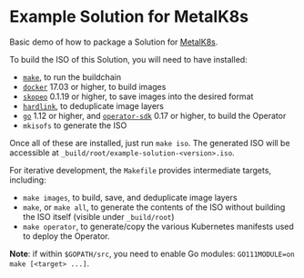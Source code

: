 # Example Solution for MetalK8s

Basic demo of how to package a Solution for [MetalK8s].

To build the ISO of this Solution, you will need to have installed:

- [`make`][GNU Make], to run the buildchain
- [`docker`][Docker] 17.03 or higher, to build images
- [`skopeo`][Skopeo] 0.1.19 or higher, to save images into the desired format
- [`hardlink`][hardlink], to deduplicate image layers
- [`go`][Go] 1.12 or higher, and [`operator-sdk`][Operator SDK] 0.17 or higher,
  to build the Operator
- `mkisofs` to generate the ISO

Once all of these are installed, just run `make iso`. The generated ISO will be
accessible at `_build/root/example-solution-<version>.iso`.

For iterative development, the `Makefile` provides intermediate targets,
including:

- `make images`, to build, save, and deduplicate image layers
- `make`, or `make all`, to generate the contents of the ISO without building
  the ISO itself (visible under `_build/root`)
- `make operator`, to generate/copy the various Kubernetes manifests used to
  deploy the Operator.

**Note**: if within `$GOPATH/src`, you need to enable Go modules:
`GO111MODULE=on make [<target> ...]`.

[Docker]:       https://www.docker.com/
[GNU Make]:     https://www.gnu.org/software/make/
[Go]:           https://golang.org/
[hardlink]:     https://jak-linux.org/projects/hardlink/
[MetalK8s]:     https://github.com/scality/metalk8s/
[Operator SDK]: https://github.com/operator-framework/operator-sdk/
[Skopeo]:       https://github.com/containers/skopeo/

